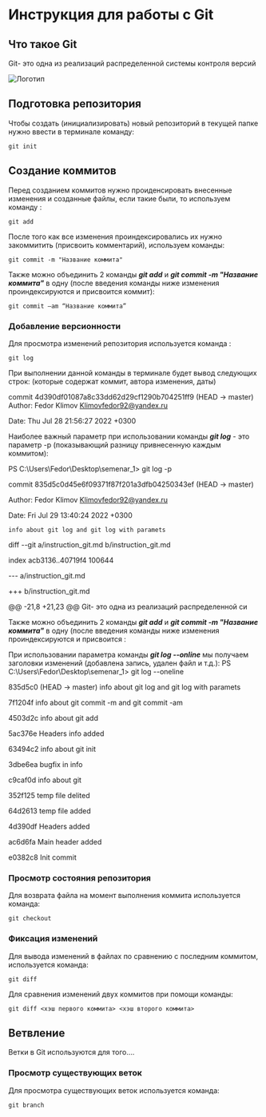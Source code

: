# **Инструкция для работы с Git**

## Что такое Git
Git- это одна из реализаций распределенной системы контроля версий

![Логотип](git-logo.jpg)

## Подготовка репозитория

Чтобы создать (инициализировать) новый репозиторий в текущей папке нужно ввести в терминале команду:

    git init

## Создание коммитов

Перед созданием коммитов нужно проиденсировать внесенные изменения и созданные файлы, если такие были, то используем команду :

    git add

После того как все изменения проиндексировались их нужно закоммитить (присвоить комментарий), используем команды:

    git commit -m "Название коммита"  

Также можно объединить 2 команды ***git add*** и ***git commit -m "Название коммита"*** в одну (после введения команды ниже изменения проиндексируются и присвоится коммит):

    git commit –am “Название коммита”

### Добавление версионности

Для просмотра изменений репозитория используется команда :

    git log

При выполнении данной команды в терминале будет вывод следующих строк: (которые содержат коммит, автора изменения, даты)

commit 4d390df01087a8c33dd62d29cf1290b704251ff9 (HEAD -> master)
Author: Fedor Klimov <Klimovfedor92@yandex.ru>

Date:   Thu Jul 28 21:56:27 2022 +0300


Наиболее важный параметр при использовании команды ***git log*** - это параметр -p (показывающий разницу привнесенную каждым коммитом):

PS C:\Users\Fedor\Desktop\semenar_1> git log -p

commit 835d5c0d45e6f09371f87f201a3dfb04250343ef (HEAD -> master)

Author: Fedor Klimov <Klimovfedor92@yandex.ru>

Date:   Fri Jul 29 13:40:24 2022 +0300

    info about git log and git log with paramets

diff --git a/instruction_git.md b/instruction_git.md

index acb3136..40719f4 100644

--- a/instruction_git.md

+++ b/instruction_git.md

@@ -21,8 +21,23 @@ Git- это одна из реализаций распределенной си


Также можно объединить 2 команды ***git add*** и ***git commit -m "Название коммита"*** в одну (после введения команды ниже изменения проиндексируются и присвоится :

При использовании параметра команды ***git log --online*** мы получаем заголовки изменений (добавлена запись, удален файл и т.д.):
PS C:\Users\Fedor\Desktop\semenar_1> git log --oneline

835d5c0 (HEAD -> master) info about git log and git log with paramets

7f1204f info about git commit -m and git commit -am

4503d2c info about git add

5ac376e Headers info added

63494c2 info about git init

3dbe6ea bugfix in info

c9caf0d info about git

352f125 temp file delited

64d2613 temp file added

4d390df Headers added

ac6d6fa Main header added

e0382c8 Init commit



### Просмотр состояния репозитория


Для возврата файла на момент выполнения коммита используется команда:

    git checkout


### Фиксация изменений

Для вывода изменений в файлах по сравнению с последним коммитом, используется команда:

    git diff

Для сравнения изменений двух коммитов при помощи команды:

    git diff <хэш первого коммита> <хэш второго коммита>

  ## Ветвление

  Ветки в Git используются для того....   

 ### Просмотр существующих веток

 Для просмотра существующих веток используется команда:
 
    git branch